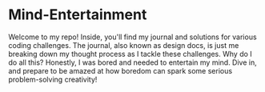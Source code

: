 # Mind-Entertainment

Welcome to my repo! Inside, you'll find my journal and solutions for various coding challenges. The journal, also known as design docs, is just me breaking down my thought process as I tackle these challenges. Why do I do all this? Honestly, I was bored and needed to entertain my mind. Dive in, and prepare to be amazed at how boredom can spark some serious problem-solving creativity!
